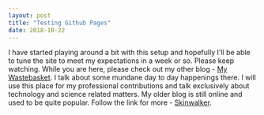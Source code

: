 ```yaml
---
layout: post
title: "Testing Github Pages"
date: 2018-10-22
---
```


I have started playing around a bit with this setup and hopefully I'll be able to tune the site to meet my expectations in a week or so. Please keep watching. While you are here, please check out my other blog - [My Wastebasket](https://oldmanaramaki.wordpress.com). I talk about some mundane day to day happenings there. I will use this place for my professional contributions and talk exclusively about technology  and science related matters. My older blog is still online and used to be quite popular. Follow the link for more - [Skinwalker](https://skinwalker.wordpress.com).
